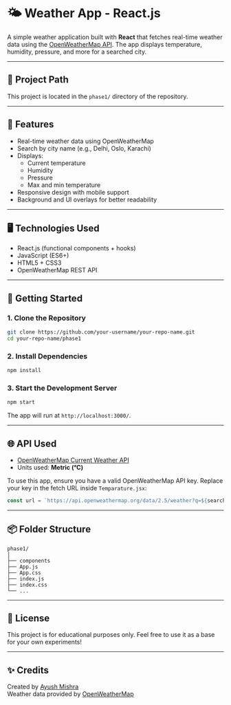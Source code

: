 
# 🌤️ Weather App - React.js

A simple weather application built with **React** that fetches real-time weather data using the [OpenWeatherMap API](https://openweathermap.org/api). The app displays temperature, humidity, pressure, and more for a searched city.

---

## 📁 Project Path

This project is located in the `phase1/` directory of the repository.

---

## 🔧 Features

- Real-time weather data using OpenWeatherMap
- Search by city name (e.g., Delhi, Oslo, Karachi)
- Displays:
  - Current temperature
  - Humidity
  - Pressure
  - Max and min temperature
- Responsive design with mobile support
- Background and UI overlays for better readability

---

## 🖥️ Technologies Used

- React.js (functional components + hooks)
- JavaScript (ES6+)
- HTML5 + CSS3
- OpenWeatherMap REST API

---

## 🚀 Getting Started

### 1. Clone the Repository
```bash
git clone https://github.com/your-username/your-repo-name.git
cd your-repo-name/phase1
```

### 2. Install Dependencies
```bash
npm install
```

### 3. Start the Development Server
```bash
npm start
```

The app will run at `http://localhost:3000/`.

---

## 🌐 API Used

- [OpenWeatherMap Current Weather API](https://openweathermap.org/current)
- Units used: **Metric (°C)**

To use this app, ensure you have a valid OpenWeatherMap API key. Replace your key in the fetch URL inside `Temparature.jsx`:

```js
const url = `https://api.openweathermap.org/data/2.5/weather?q=${search}&appid=YOUR_API_KEY&units=metric`;
```

---

## 📦 Folder Structure

```
phase1/
│
├── components
├── App.js
├── App.css
├── index.js
├── index.css
└── ...
```

---

## 📄 License

This project is for educational purposes only. Feel free to use it as a base for your own experiments!

---

## ✨ Credits

Created by [Ayush Mishra](https://github.com/AyushColas)  
Weather data provided by [OpenWeatherMap](https://openweathermap.org/)
